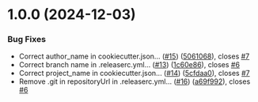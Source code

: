 # 1.0.0 (2024-12-03)


### Bug Fixes

* Correct author_name in cookiecutter.json... ([#15](https://github.com/UnoYakshi/modern-python-template/issues/15)) ([5061068](https://github.com/UnoYakshi/modern-python-template/commit/50610689faa55c8040151c464018079bae95a8b4)), closes [#7](https://github.com/UnoYakshi/modern-python-template/issues/7)
* Correct branch name in .releaserc.yml... ([#13](https://github.com/UnoYakshi/modern-python-template/issues/13)) ([1c60e86](https://github.com/UnoYakshi/modern-python-template/commit/1c60e86ac7033b8fd90882af78f7cbd9869b526a)), closes [#6](https://github.com/UnoYakshi/modern-python-template/issues/6)
* Correct project_name in cookiecutter.json... ([#14](https://github.com/UnoYakshi/modern-python-template/issues/14)) ([5cfdaa0](https://github.com/UnoYakshi/modern-python-template/commit/5cfdaa05febd6617f36ebe7f4ab136f0238de63d)), closes [#7](https://github.com/UnoYakshi/modern-python-template/issues/7)
* Remove .git in repositoryUrl in .releaserc.yml... ([#16](https://github.com/UnoYakshi/modern-python-template/issues/16)) ([a69f992](https://github.com/UnoYakshi/modern-python-template/commit/a69f9923b6ff748e093b1a402fafcc6e222db9ef)), closes [#6](https://github.com/UnoYakshi/modern-python-template/issues/6)

